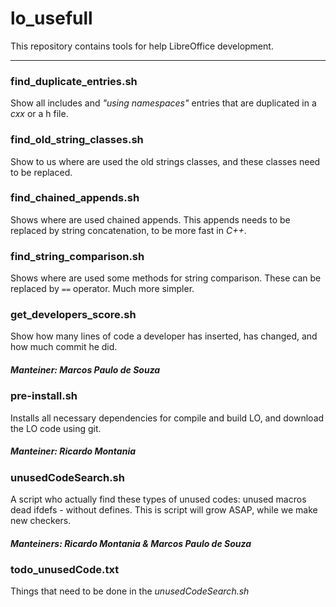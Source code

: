 # lo_usefull

This repository contains tools for help LibreOffice development.

----

### find\_duplicate\_entries.sh

Show all includes and _"using namespaces"_ entries that are duplicated in a _cxx_ or a h file.

### find\_old\_string\_classes.sh

Show to us where are used the old strings classes, and these classes need to be replaced.

### find\_chained\_appends.sh

Shows where are used chained appends. This appends needs to be replaced by string concatenation, to be more fast in _C++_.

### find\_string\_comparison.sh

Shows where are used some methods for string comparison. These can be replaced by `==` operator. Much more simpler.

### get\_developers\_score.sh

Show how many lines of code a developer has inserted, has changed, and how much commit he did. 

##### Manteiner: Marcos Paulo de Souza

### pre-install.sh

Installs all necessary dependencies for compile and build LO, and download the LO code using git.

##### Manteiner: Ricardo Montania

### unusedCodeSearch.sh

A script who actually find these types of unused codes: unused macros dead ifdefs - without defines. This is script will grow ASAP, while we make new checkers. 

##### Manteiners: Ricardo Montania & Marcos Paulo de Souza

### todo_unusedCode.txt

Things that need to be done in the _unusedCodeSearch.sh_
